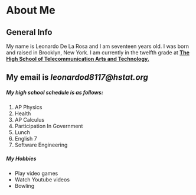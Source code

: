 # About Me
## General Info
My name is Leonardo De La Rosa and I am seventeen years old. I was born and raised in Brooklyn, New York.
I am currently in the twelfth grade at [**The High School of Telecommunication Arts and Technology.**](www.hstat.org)

My email is _leonardod8117@hstat.org_
---
##### My high school schedule is as follows:
1. AP Physics
2. Health
3. AP Calculus
4. Participation In Government
5. Lunch
6. English 7
7. Software Engineering
##### My Hobbies
* Play video games
* Watch Youtube videos
* Bowling
